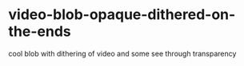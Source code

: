 # video-blob-opaque-dithered-on-the-ends

cool blob with dithering of video and some see through transparency
